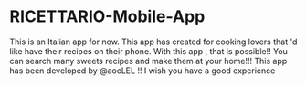 # RICETTARIO-Mobile-App
This is an Italian app for now. This app has created for cooking lovers that 'd like have their recipes on their phone. With this app , that is possible!!  You can search many sweets recipes and make them at your home!!! This app has been developed by @aocLEL  !!  I wish you have a good experience 
